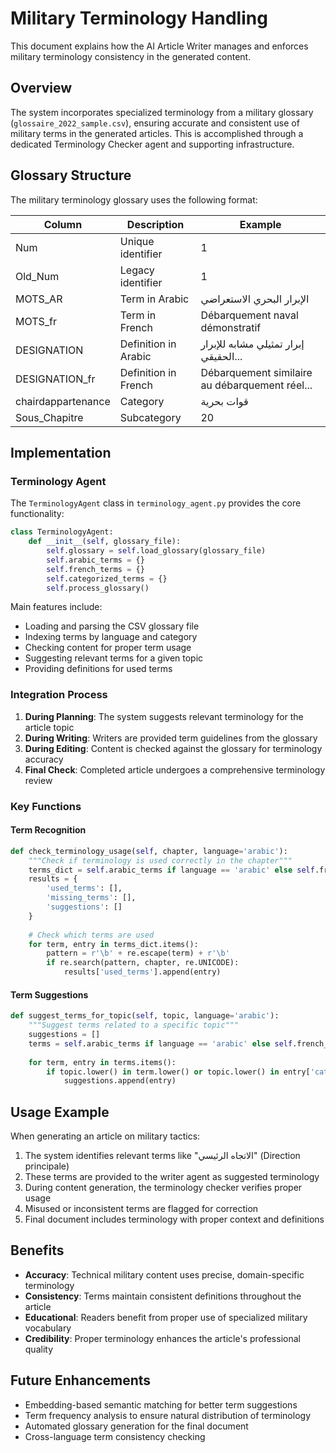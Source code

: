 # Military Terminology Handling

This document explains how the AI Article Writer manages and enforces military terminology consistency in the generated content.

## Overview

The system incorporates specialized terminology from a military glossary (`glossaire_2022_sample.csv`), ensuring accurate and consistent use of military terms in the generated articles. This is accomplished through a dedicated Terminology Checker agent and supporting infrastructure.

## Glossary Structure

The military terminology glossary uses the following format:

| Column | Description | Example |
|--------|-------------|---------|
| Num | Unique identifier | 1 |
| Old_Num | Legacy identifier | 1 |
| MOTS_AR | Term in Arabic | الإبرار البحري الاستعراضي |
| MOTS_fr | Term in French | Débarquement naval démonstratif |
| DESIGNATION | Definition in Arabic | إبرار تمثيلي مشابه للإبرار الحقيقي... |
| DESIGNATION_fr | Definition in French | Débarquement similaire au débarquement réel... |
| chairdappartenance | Category | قوات بحرية |
| Sous_Chapitre | Subcategory | 20 |

## Implementation

### Terminology Agent

The `TerminologyAgent` class in `terminology_agent.py` provides the core functionality:

```python
class TerminologyAgent:
    def __init__(self, glossary_file):
        self.glossary = self.load_glossary(glossary_file)
        self.arabic_terms = {}
        self.french_terms = {}
        self.categorized_terms = {}
        self.process_glossary()
```

Main features include:
- Loading and parsing the CSV glossary file
- Indexing terms by language and category
- Checking content for proper term usage
- Suggesting relevant terms for a given topic
- Providing definitions for used terms

### Integration Process

1. **During Planning**: The system suggests relevant terminology for the article topic
2. **During Writing**: Writers are provided term guidelines from the glossary
3. **During Editing**: Content is checked against the glossary for terminology accuracy
4. **Final Check**: Completed article undergoes a comprehensive terminology review

### Key Functions

#### Term Recognition

```python
def check_terminology_usage(self, chapter, language='arabic'):
    """Check if terminology is used correctly in the chapter"""
    terms_dict = self.arabic_terms if language == 'arabic' else self.french_terms
    results = {
        'used_terms': [],
        'missing_terms': [],
        'suggestions': []
    }
    
    # Check which terms are used
    for term, entry in terms_dict.items():
        pattern = r'\b' + re.escape(term) + r'\b'
        if re.search(pattern, chapter, re.UNICODE):
            results['used_terms'].append(entry)
```

#### Term Suggestions

```python
def suggest_terms_for_topic(self, topic, language='arabic'):
    """Suggest terms related to a specific topic"""
    suggestions = []
    terms = self.arabic_terms if language == 'arabic' else self.french_terms
    
    for term, entry in terms.items():
        if topic.lower() in term.lower() or topic.lower() in entry['category'].lower():
            suggestions.append(entry)
```

## Usage Example

When generating an article on military tactics:

1. The system identifies relevant terms like "الاتجاه الرئيسي" (Direction principale)
2. These terms are provided to the writer agent as suggested terminology
3. During content generation, the terminology checker verifies proper usage
4. Misused or inconsistent terms are flagged for correction
5. Final document includes terminology with proper context and definitions

## Benefits

- **Accuracy**: Technical military content uses precise, domain-specific terminology
- **Consistency**: Terms maintain consistent definitions throughout the article
- **Educational**: Readers benefit from proper use of specialized military vocabulary
- **Credibility**: Proper terminology enhances the article's professional quality

## Future Enhancements

- Embedding-based semantic matching for better term suggestions
- Term frequency analysis to ensure natural distribution of terminology
- Automated glossary generation for the final document
- Cross-language term consistency checking
